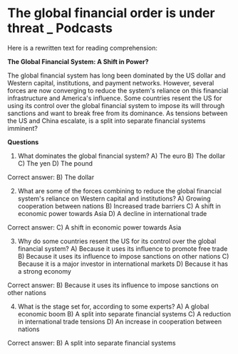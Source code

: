 # The global financial order is under threat _ Podcasts

Here is a rewritten text for reading comprehension:

**The Global Financial System: A Shift in Power?**

The global financial system has long been dominated by the US dollar and Western capital, institutions, and payment networks. However, several forces are now converging to reduce the system's reliance on this financial infrastructure and America's influence. Some countries resent the US for using its control over the global financial system to impose its will through sanctions and want to break free from its dominance. As tensions between the US and China escalate, is a split into separate financial systems imminent?

**Questions**

1. What dominates the global financial system?
A) The euro
B) The dollar
C) The yen
D) The pound

Correct answer: B) The dollar

2. What are some of the forces combining to reduce the global financial system's reliance on Western capital and institutions?
A) Growing cooperation between nations
B) Increased trade barriers
C) A shift in economic power towards Asia
D) A decline in international trade

Correct answer: C) A shift in economic power towards Asia

3. Why do some countries resent the US for its control over the global financial system?
A) Because it uses its influence to promote free trade
B) Because it uses its influence to impose sanctions on other nations
C) Because it is a major investor in international markets
D) Because it has a strong economy

Correct answer: B) Because it uses its influence to impose sanctions on other nations

4. What is the stage set for, according to some experts?
A) A global economic boom
B) A split into separate financial systems
C) A reduction in international trade tensions
D) An increase in cooperation between nations

Correct answer: B) A split into separate financial systems